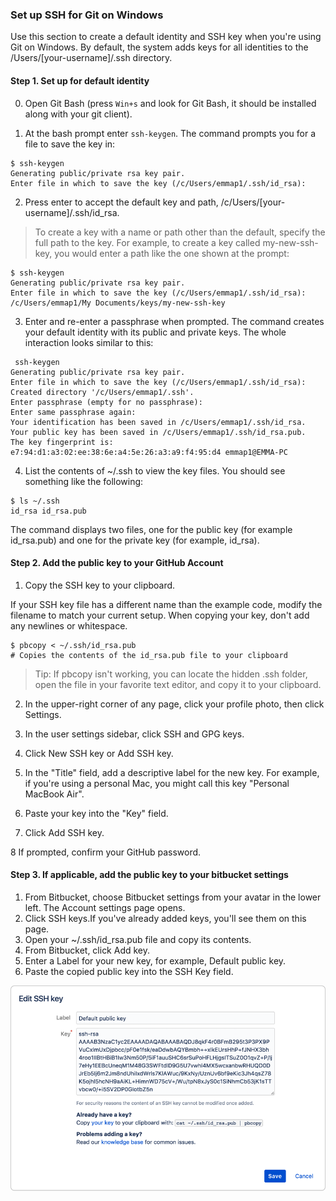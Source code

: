 ### Set up SSH for Git on Windows
Use this section to create a default identity and SSH key when you're using Git on Windows. By default, the system adds keys for all identities to the /Users/[your-username]/.ssh directory.


#### Step 1. Set up for default identity

0. Open Git Bash (press `Win+s` and look for Git Bash, it should be installed along with your git client).

1. At the bash prompt enter `ssh-keygen`.
The command prompts you for a file to save the key in:


```
$ ssh-keygen 
Generating public/private rsa key pair.
Enter file in which to save the key (/c/Users/emmap1/.ssh/id_rsa):
```

2. Press enter to accept the default key and path, /c/Users/[your-username]/.ssh/id_rsa.

> To create a key with a name or path other than the default, specify the full path to the key. For example, to create a key called my-new-ssh-key, you would enter a path like the one shown at the prompt:
```
$ ssh-keygen 
Generating public/private rsa key pair.
Enter file in which to save the key (/c/Users/emmap1/.ssh/id_rsa): /c/Users/emmap1/My Documents/keys/my-new-ssh-key
```

3. Enter and re-enter a passphrase when prompted.
The command creates your default identity with its public and private keys. The whole interaction looks similar to this:

```
 ssh-keygen 
Generating public/private rsa key pair.
Enter file in which to save the key (/c/Users/emmap1/.ssh/id_rsa):
Created directory '/c/Users/emmap1/.ssh'.
Enter passphrase (empty for no passphrase):
Enter same passphrase again:
Your identification has been saved in /c/Users/emmap1/.ssh/id_rsa.
Your public key has been saved in /c/Users/emmap1/.ssh/id_rsa.pub.
The key fingerprint is: e7:94:d1:a3:02:ee:38:6e:a4:5e:26:a3:a9:f4:95:d4 emmap1@EMMA-PC
```

4. List the contents of ~/.ssh to view the key files.
You should see something like the following:
```
$ ls ~/.ssh 
id_rsa id_rsa.pub
```
The command displays two files, one for the public key (for example id_rsa.pub) and one for the private key (for example, id_rsa).


#### Step 2. Add the public key to your GitHub Account

1. Copy the SSH key to your clipboard.

If your SSH key file has a different name than the example code, modify the filename to match your current setup. When copying your key, don't add any newlines or whitespace.
```
$ pbcopy < ~/.ssh/id_rsa.pub
# Copies the contents of the id_rsa.pub file to your clipboard
```
> Tip: If pbcopy isn't working, you can locate the hidden .ssh folder, open the file in your favorite text editor, and copy it to your clipboard.

2. In the upper-right corner of any page, click your profile photo, then click Settings.

3. In the user settings sidebar, click SSH and GPG keys.

4. Click New SSH key or Add SSH key.

5. In the "Title" field, add a descriptive label for the new key. For example, if you're using a personal Mac, you might call this key "Personal MacBook Air".

6. Paste your key into the "Key" field.

7. Click Add SSH key.

8 If prompted, confirm your GitHub password.
#### Step 3. If applicable, add the public key to your bitbucket settings

1. From Bitbucket, choose Bitbucket settings from your avatar in the lower left. The Account settings page opens.
2. Click SSH keys.If you've already added keys, you'll see them on this page.
3. Open your ~/.ssh/id_rsa.pub file and copy its contents.
4. From Bitbucket, click Add key.
5. Enter a Label for your new key, for example, Default public key.
6. Paste the copied public key into the SSH Key field.

![image](../resources/add_ssh_key.png)
